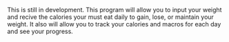 This is still in development. This program will allow you to input your weight and recive the calories your must eat daily to gain, lose, or maintain your weight. It also will allow you to track your calories and macros for each day and see your progress. 
